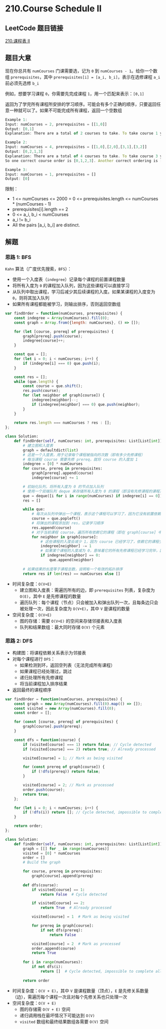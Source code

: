 # 210.Course Schedule II

## LeetCode 题目链接

[210.课程表 II](https://leetcode.cn/problems/course-schedule-ii/)

## 题目大意

现在你总共有 `numCourses` 门课需要选，记为 `0` 到 `numCourses - 1`。给你一个数组 `prerequisites`，其中 `prerequisites[i] = [a_i, b_i]`，表示在选修课程 `a_i` 前必须先选修 `b_i`

例如，想要学习课程 `0`，你需要先完成课程 `1`，用一个匹配来表示：`[0,1]`

返回为了学完所有课程所安排的学习顺序。可能会有多个正确的顺序，只要返回任意一种就可以了。如果不可能完成所有课程，返回一个空数组 

```js
Example 1:
Input: numCourses = 2, prerequisites = [[1,0]]
Output: [0,1]
Explanation: There are a total of 2 courses to take. To take course 1 you should have finished course 0. So the correct course order is [0,1].

Example 2:
Input: numCourses = 4, prerequisites = [[1,0],[2,0],[3,1],[3,2]]
Output: [0,2,1,3]
Explanation: There are a total of 4 courses to take. To take course 3 you should have finished both courses 1 and 2. Both courses 1 and 2 should be taken after you finished course 0.
So one correct course order is [0,1,2,3]. Another correct ordering is [0,2,1,3].

Example 3:
Input: numCourses = 1, prerequisites = []
Output: [0]
```

限制：
- 1 <= numCourses <= 2000
= 0 <= prerequisites.length <= numCourses * (numCourses - 1)
- prerequisites[i].length == 2
- 0 <= a_i, b_i < numCourses
- a_i != b_i
- All the pairs [a_i, b_i] are distinct.

## 解题

### 思路 1: BFS

`Kahn` 算法（广度优先搜索，`BFS`）：
- 使用一个入度表（`indegree`）记录每个课程的前置课程数量
- 将所有入度为 `0` 的课程加入队列，因为这些课程可以直接学习
- 从队列中取出课程，学习后减少其后续课程的入度。如果某课程的入度变为 `0`，则将其加入队列
- 如果所有课程都能被学习，则输出排序，否则返回空数组

```js
var findOrder = function(numCourses, prerequisites) {
    const indegree = Array(numCourses).fill(0);
    const graph = Array.from({length: numCourses}, () => []);

    for (let [course, prereq] of prerequisites) {
        graph[prereq].push(course);
        indegree[course]++;
    }

    const que = [];
    for (let i = 0; i < numCourses; i++) {
        if (indegree[i] === 0) que.push(i);
    }

    const res = [];
    while (que.length) {
        const course = que.shift();
        res.push(course);
        for (let neighbor of graph[course]) {
            indegree[neighbor]--;
            if (indegree[neighbor] === 0) que.push(neighbor);
        }
    }
    
    return res.length === numCourses ? res : [];
};
```
```python
class Solution:
    def findOrder(self, numCourses: int, prerequisites: List[List[int]]) -> List[int]:
        # 建立图和入度表
        graph = defaultdict(list)
        # 这是一个入度表，用于记录每个课程被指向的次数（即有多少先修课程）
        # 每当课程 course 需要先修 prereq，就将 course 的入度加 1
        indegree = [0] * numCourses
        for course, prereq in prerequisites:
            graph[prereq].append(course)
            indegree[course] += 1

        # 初始化队列，将所有入度为 0 的节点加入队列
        # 使用一个双端队列 deque 来存储所有入度为 0 的课程（即没有先修课程的课程），这些课程可以直接开始学习
        que = deque([i for i in range(numCourses) if indegree[i] == 0])
        res = []

        while que:
            # 每次从队列中弹出一个课程，表示这个课程可以学习了，因为它没有前置依赖课程（即入度为 0）
            course = que.popleft()
            # 将弹出的课程添加到 res，记录学习顺序
            res.append(course)
            # 对于当前课程 course，遍历所有依赖它的课程（即在 graph[course] 中的课程）
            for neighbor in graph[course]:
                # 这些课程的入度会减少 1，因为 course 已经学习了，依赖它的课程少了一个先修课程
                indegree[neighbor] -= 1
                # 如果某个课程的入度减为 0，意味着它的所有先修课程已经学习完毕，因此可以将它加入队列 que 中等待学习
                if indegree[neighbor] == 0:
                    que.append(neighbor)
        
        # 如果结果的长度等于课程总数，说明有一个有效的拓扑排序
        return res if len(res) == numCourses else []
```

- 时间复杂度：`O(V+E)`
  - 建立图和入度表：需遍历所有的边，即 `prerequisites` 列表，复杂度为 `O(E)`，其中 `E` 是先修课程的数量
  - 遍历队列：每个课程（节点）只会被加入和弹出队列一次，且每条边只会被处理一次，因此复杂度为 `O(V+E)`，其中 `V` 是课程的数量
- 空间复杂度：`O(V+E)`
  - 图的存储：需要 `O(V+E)` 的空间来存储邻接表和入度表
  - 队列和结果数组：最大同时存储 `O(V)` 个元素

### 思路 2: DFS

- 构建图：将课程依赖关系表示为邻接表
- 对每个课程进行 `DFS`：
  - 如果检测到环，返回空列表（无法完成所有课程）
  - 如果课程已经处理过，跳过
  - 递归处理所有先修课程
  - 将当前课程加入排序结果
- 返回最终的课程顺序

```js
var findOrder = function(numCourses, prerequisites) {
    const graph = new Array(numCourses).fill(0).map(() => []);
    const visited = new Array(numCourses).fill(0);
    const order = [];

    for (const [course, prereq] of prerequisites) {
        graph[course].push(prereq);
    }

    const dfs = function(course) {
        if (visited[course] === 1) return false; // Cycle detected
        if (visited[course] === 2) return true; // Already processed

        visited[course] = 1; // Mark as being visited

        for (const prereq of graph[course]) {
            if (!dfs(prereq)) return false;
        }

        visited[course] = 2; // Mark as processed
        order.push(course);
        return true;
    };

    for (let i = 0; i < numCourses; i++) {
        if (!dfs(i)) return []; // Cycle detected, impossible to complete all courses
    }

    return order;
};
```
```python
class Solution:
    def findOrder(self, numCourses: int, prerequisites: List[List[int]]) -> List[int]:
        graph = [[] for _ in range(numCourses)]
        visited = [0] * numCourses
        order = []
        # Build the graph

        for course, prereq in prerequisites:
            graph[course].append(prereq)
        
        def dfs(course):
            if visited[course] == 1:
                return False  # Cycle detected

            if visited[course] == 2:
                return True  # Already processed

            visited[course] = 1  # Mark as being visited

            for prereq in graph[course]:
                if not dfs(prereq):
                    return False

            visited[course] = 2  # Mark as processed
            order.append(course)
            return True
        
        for i in range(numCourses):
            if not dfs(i):
                return []  # Cycle detected, impossible to complete all courses
        
        return order
```

- 时间复杂度：`O(V + E)`，其中 `V` 是课程数量（顶点），`E` 是先修关系数量（边），需遍历每个课程一次且对每个先修关系也只处理一次
- 空间复杂度：`O(V + E)`
  - 图的存储需 `O(V + E)` 空间
  - 递归调用栈在最坏情况下可能达到 `O(V)`
  - `visited` 数组和最终结果数组各需要 `O(V)` 空间
